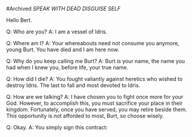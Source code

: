 #Archived
*SPEAK WITH DEAD*
*DISGUISE SELF*

Hello Bert.

Q: Who are you?
A: I am a vessel of Idris.

Q: Where am I?
A: Your whereabouts need not consume you anymore, young Burt. You have died and I am here now.

Q: Why do you keep calling me Burt?
A: Burt is your name, the name you had when I knew you, before life, your true name.

Q: How did I die?
A: You fought valiantly against heretics who wished to destroy Idris. The last to fall and most devoted to Idris.

Q: How are we talking?
A: I have chosen you to fight once more for your God. However, to accomplish this, you must sacrifice your place in their kingdom. Fortunately, once you have served, you may retire beside them. This opportunity is not afforded to most, Burt, so choose wisely.

Q: Okay.
A: You simply sign this contract: